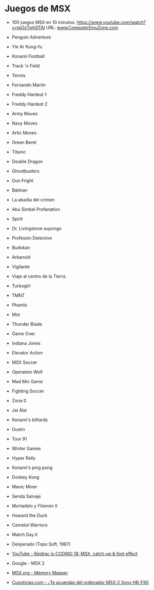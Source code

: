 Juegos de MSX
======

* 100 juegos MSX en 10 minutos: https://www.youtube.com/watch?v=tpOzTwhDTAI
URL: www.ComputerEmuZone.com

* Penguin Adventure
* Yie Ar Kung-fu
* Konami Football
* Track 'n Field
* Tennis
* Fernando Martín
* Freddy Hardest 1
* Freddy Hardest 2
* Army Moves
* Navy Moves
* Artic Moves
* Green Beret
* Titanic
* Double Dragon
* Ghostbusters
* Gun Fright
* Batman
* La abadía del crimen
* Abu Simbel Profanation
* Spirit
* Dr. Livingstone supongo
* Profesión Detective
* Budokan
* Arkanoid
* Vigilante
* Viaje al centro de la Tierra.
* Turbogirl
* TMNT
* Phantis
* Mot
* Thunder Blade
* Game Over
* Indiana Jones
* Elevator Action
* MSX Soccer
* Operation Wolf
* Mad Mix Game
* Fighting Soccer
* Zona 0
* Jai Alai
* Konami's billiards
* Dustin
* Tour 91
* Winter Games
* Hyper Rally
* Konami's ping pong
* Donkey Kong
* Manic Miner
* Senda Salvaje
* Mortadelo y Filemón II
* Howard the Duck
* Camelot Warriors
* Match Day II
* Desperado (Topo Soft, 1987)

* [YouTube - Reidrac is CODING 18: MSX, catch-up & font effect](https://www.youtube.com/watch?v=NUWcxoanUmM)
* Google - MSX 2
* [MSX.org - Memory Mapper](https://www.msx.org/wiki/Memory_Mapper)
* [Cunoticias.com - ¿Te acuerdas del ordenador MSX-2 Sony HB-F9S](https://www.cunoticias.com/retro/te-acuerdas-del-ordenador-msx2-sony-hb-f9s.php)
